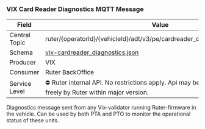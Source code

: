 ### VIX Card Reader Diagnostics MQTT Message
| Field         | Value                                                                                                             |
|---------------|-------------------------------------------------------------------------------------------------------------------|
| Central Topic | ruter/{operatorId}/{vehicleId}/adt/v3/pe/cardreader_diagnostics/vix/{deviceRef}                                   |
| Schema        | [ vix-cardreader_diagnostics.json ](json-schemas/pe/cardreader-diagnostics/vix/vix-cardreader_diagnostics.json)   |
| Producer      | VIX                                                                                                               |
| Consumer      | Ruter BackOffice                                                                                                  |
| Service Level | ⛔ Ruter internal API. No restrictions apply. Api may be removed or modified freely by Ruter within major version. | 

Diagnostics message sent from any Vix-validator running Ruter-firmware in the vehicle. Can be used by both PTA and PTO to monitor the operational status of these units.

